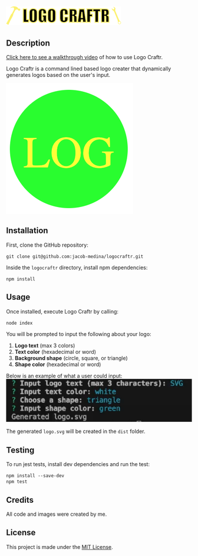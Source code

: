 # ![Logo Craftr logo](./images/logo-small.png)

## Description
[Click here to see a walkthrough video](https://drive.google.com/file/d/16In-Wof--U93DDmGmEMq0XrsGy1xuW6S/view?usp=sharing) of how to use Logo Craftr.

Logo Craftr is a command lined based logo creater that dynamically generates logos based on the user's input.

![Example Logo](./images/logo-example.png)


## Installation
First, clone the GitHub repository:

    git clone git@github.com:jacob-medina/logocraftr.git

Inside the `logocraftr` directory, install npm dependencies:

    npm install


## Usage

Once installed, execute Logo Craftr by calling:

    node index

You will be prompted to input the following about your logo:
1. **Logo text** (max 3 colors)
2. **Text color** (hexadecimal or word)
3. **Background shape** (circle, square, or triangle)
4. **Shape color** (hexadecimal or word)

Below is an example of what a user could input:
![Example Input](./images/cli-example.png)

The generated `logo.svg` will be created in the `dist` folder.


## Testing

To run jest tests, install dev dependencies and run the test:

    npm install --save-dev
    npm test


## Credits
All code and images were created by me.


## License
This project is made under the [MIT License](./LICENSE).